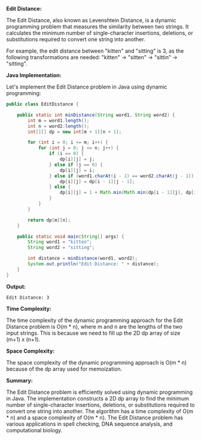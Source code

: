 **Edit Distance:**

The Edit Distance, also known as Levenshtein Distance, is a dynamic programming problem that measures the similarity between two strings. It calculates the minimum number of single-character insertions, deletions, or substitutions required to convert one string into another.

For example, the edit distance between "kitten" and "sitting" is 3, as the following transformations are needed: "kitten" -> "sitten" -> "sittin" -> "sitting".

**Java Implementation:**

Let's implement the Edit Distance problem in Java using dynamic programming:

```java
public class EditDistance {

    public static int minDistance(String word1, String word2) {
        int m = word1.length();
        int n = word2.length();
        int[][] dp = new int[m + 1][n + 1];

        for (int i = 0; i <= m; i++) {
            for (int j = 0; j <= n; j++) {
                if (i == 0) {
                    dp[i][j] = j;
                } else if (j == 0) {
                    dp[i][j] = i;
                } else if (word1.charAt(i - 1) == word2.charAt(j - 1)) {
                    dp[i][j] = dp[i - 1][j - 1];
                } else {
                    dp[i][j] = 1 + Math.min(Math.min(dp[i - 1][j], dp[i][j - 1]), dp[i - 1][j - 1]);
                }
            }
        }

        return dp[m][n];
    }

    public static void main(String[] args) {
        String word1 = "kitten";
        String word2 = "sitting";

        int distance = minDistance(word1, word2);
        System.out.println("Edit Distance: " + distance);
    }
}
```

**Output:**
```
Edit Distance: 3
```

**Time Complexity:**

The time complexity of the dynamic programming approach for the Edit Distance problem is O(m * n), where m and n are the lengths of the two input strings. This is because we need to fill up the 2D dp array of size (m+1) x (n+1).

**Space Complexity:**

The space complexity of the dynamic programming approach is O(m * n) because of the dp array used for memoization.

**Summary:**

The Edit Distance problem is efficiently solved using dynamic programming in Java. The implementation constructs a 2D dp array to find the minimum number of single-character insertions, deletions, or substitutions required to convert one string into another. The algorithm has a time complexity of O(m * n) and a space complexity of O(m * n). The Edit Distance problem has various applications in spell checking, DNA sequence analysis, and computational biology.